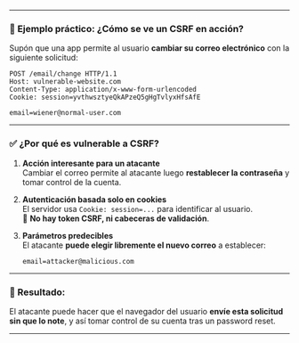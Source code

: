 
---

### 🧪 Ejemplo práctico: ¿Cómo se ve un CSRF en acción?

Supón que una app permite al usuario **cambiar su correo electrónico** con la siguiente solicitud:

```http
POST /email/change HTTP/1.1
Host: vulnerable-website.com
Content-Type: application/x-www-form-urlencoded
Cookie: session=yvthwsztyeQkAPzeQ5gHgTvlyxHfsAfE

email=wiener@normal-user.com
```

---

### ✅ ¿Por qué es vulnerable a CSRF?

1. **Acción interesante para un atacante**  
    Cambiar el correo permite al atacante luego **restablecer la contraseña** y tomar control de la cuenta.
    
2. **Autenticación basada solo en cookies**  
    El servidor usa `Cookie: session=...` para identificar al usuario.  
    🔴 **No hay token CSRF, ni cabeceras de validación**.
    
3. **Parámetros predecibles**  
    El atacante **puede elegir libremente el nuevo correo** a establecer:
    
    ```text
    email=attacker@malicious.com
    ```
    

---

### 🧠 Resultado:

El atacante puede hacer que el navegador del usuario **envíe esta solicitud sin que lo note**, y así tomar control de su cuenta tras un password reset.

---
